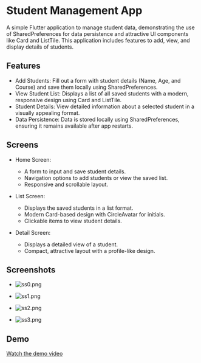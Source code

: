 # Student Management App

A simple Flutter application to manage student data, demonstrating the use of SharedPreferences for data persistence and attractive UI components like Card and ListTile. 
This application includes features to add, view, and display details of students.



## Features

- Add Students: Fill out a form with student details (Name, Age, and Course) and save them locally using SharedPreferences.
- View Student List: Displays a list of all saved students with a modern, responsive design using Card and ListTile.
- Student Details: View detailed information about a selected student in a visually appealing format.
- Data Persistence: Data is stored locally using SharedPreferences, ensuring it remains available after app restarts.


## Screens
- Home Screen:
   - A form to input and save student details.
   - Navigation options to add students or view the saved list.
   - Responsive and scrollable layout.

- List Screen:
  - Displays the saved students in a list format.
  - Modern Card-based design with CircleAvatar for initials.
  - Clickable items to view student details.

- Detail Screen: 
  - Displays a detailed view of a student. 
  - Compact, attractive layout with a profile-like design.


## Screenshots

- ![ss0.png](/ScreenShots/ss0.png)

- ![ss1.png](/ScreenShots/ss1.png)

- ![ss2.png](/ScreenShots/ss2.png)

- ![ss3.png](/ScreenShots/ss3.png)


## Demo

[Watch the demo video](assets/screenrecord.mp4)


